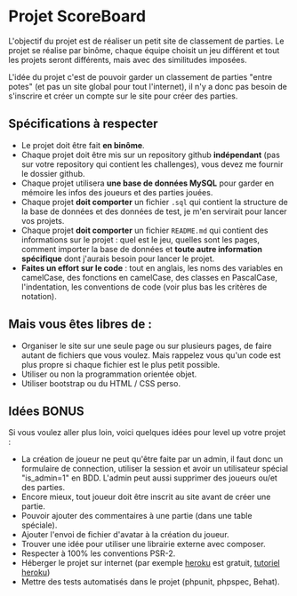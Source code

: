 # Projet ScoreBoard

L'objectif du projet est de réaliser un petit site de classement de parties. Le projet se réalise par binôme, chaque équipe choisit un jeu différent et tout les projets seront différents, mais avec des similitudes imposées.

L'idée du projet c'est de pouvoir garder un classement de parties "entre potes" (et pas un site global pour tout l'internet), il n'y a donc pas besoin de s'inscrire et créer un compte sur le site pour créer des parties.

## Spécifications à respecter

* Le projet doit être fait **en binôme**.
* Chaque projet doit être mis sur un repository github **indépendant** (pas sur votre repository qui contient les challenges), vous devez me fournir le dossier github.
* Chaque projet utilisera **une base de données MySQL** pour garder en mémoire les infos des joueurs et des parties jouées.
* Chaque projet **doit comporter** un fichier `.sql` qui contient la structure de la base de données et des données de test, je m'en servirait pour lancer vos projets.
* Chaque projet **doit comporter** un fichier `README.md` qui contient des informations sur le projet : quel est le jeu, quelles sont les pages, comment importer la base de données et **toute autre information spécifique** dont j'aurais besoin pour lancer le projet.
* **Faites un effort sur le code** : tout en anglais, les noms des variables en camelCase, des fonctions en camelCase, des classes en PascalCase, l'indentation, les conventions de code (voir plus bas les critères de notation).

## Mais vous êtes libres de :

* Organiser le site sur une seule page ou sur plusieurs pages, de faire autant de fichiers que vous voulez. Mais rappelez vous qu'un code est plus propre si chaque fichier est le plus petit possible.
* Utiliser ou non la programmation orientée objet.
* Utiliser bootstrap ou du HTML / CSS perso.

## Idées BONUS

Si vous voulez aller plus loin, voici quelques idées pour level up votre projet :

* La création de joueur ne peut qu'être faite par un admin, il faut donc un formulaire de connection, utiliser la session et avoir un utilisateur spécial "is_admin=1" en BDD. L'admin peut aussi supprimer des joueurs ou/et des parties.
* Encore mieux, tout joueur doit être inscrit au site avant de créer une partie.
* Pouvoir ajouter des commentaires à une partie (dans une table spéciale).
* Ajouter l'envoi de fichier d'avatar à la création du joueur.
* Trouver une idée pour utiliser une librairie externe avec composer.
* Respecter à 100% les conventions PSR-2.
* Héberger le projet sur internet (par exemple [heroku](https://www.heroku.com) est gratuit, [tutoriel heroku](https://scotch.io/@phalconVee/deploying-a-php-and-mysql-web-app-with-heroku))
* Mettre des tests automatisés dans le projet (phpunit, phpspec, Behat).
